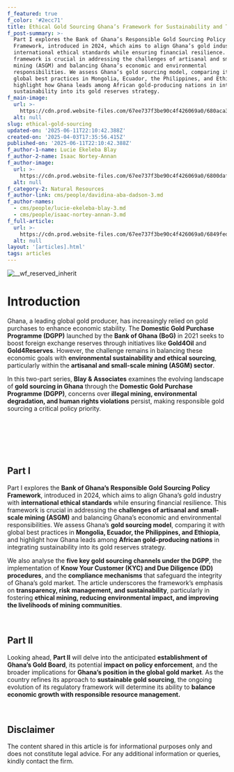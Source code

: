 ```yaml
---
f_featured: true
f_color: '#2ecc71'
title: Ethical Gold Sourcing Ghana’s Framework for Sustainability and Transparency.
f_post-summary: >-
  Part I explores the Bank of Ghana’s Responsible Gold Sourcing Policy
  Framework, introduced in 2024, which aims to align Ghana’s gold industry with
  international ethical standards while ensuring financial resilience. This
  framework is crucial in addressing the challenges of artisanal and small-scale
  mining (ASGM) and balancing Ghana’s economic and environmental
  responsibilities. We assess Ghana’s gold sourcing model, comparing it with
  global best practices in Mongolia, Ecuador, the Philippines, and Ethiopia, and
  highlight how Ghana leads among African gold-producing nations in integrating
  sustainability into its gold reserves strategy.
f_main-image:
  url: >-
    https://cdn.prod.website-files.com/67ee737f3be90c4f426069a0/680aca36ab058a6ae09cae40_concept-of-tasty-and-sweet-food-chocolate-2023-11-27-04-57-34-utc.webp
  alt: null
slug: ethical-gold-sourcing
updated-on: '2025-06-11T22:10:42.388Z'
created-on: '2025-04-03T17:35:56.415Z'
published-on: '2025-06-11T22:10:42.388Z'
f_author-1-name: Lucie Ekeleba Blay
f_author-2-name: Isaac Nortey-Annan
f_author-image:
  url: >-
    https://cdn.prod.website-files.com/67ee737f3be90c4f426069a0/6800daf486ab36d2f121eced_Lucie%20Blay%20(1).avif
  alt: null
f_category-2: Natural Resources
f_author-link: cms/people/davidina-aba-dadson-3.md
f_author-names:
  - cms/people/lucie-ekeleba-blay-3.md
  - cms/people/isaac-nortey-annan-3.md
f_full-article:
  url: >-
    https://cdn.prod.website-files.com/67ee737f3be90c4f426069a0/6849fed5ef5df2da0d538185_Gold%20For%20Oil%20Newsletter%20Part%201.pdf
  alt: null
layout: '[articles].html'
tags: articles
---
```


![__wf_reserved_inherit](https://cdn.prod.website-files.com/67ee737f3be90c4f426069a0/680accf93e32f4420649264e_golden-stones-on-marble-isolated-on-black-2024-11-17-22-50-55-utc.webp)

Introduction
============

Ghana, a leading global gold producer, has increasingly relied on gold purchases to enhance economic stability. The **Domestic Gold Purchase Programme (DGPP)** launched by the **Bank of Ghana (BoG)** in 2021 seeks to boost foreign exchange reserves through initiatives like **Gold4Oil** and **Gold4Reserves**. However, the challenge remains in balancing these economic goals with **environmental sustainability and ethical sourcing**, particularly within the **artisanal and small-scale mining (ASGM) sector**.

In this two-part series, **Blay & Associates** examines the evolving landscape of **gold sourcing in Ghana** through the **Domestic Gold Purchase Programme (DGPP)**, concerns over **illegal mining, environmental degradation, and human rights violations** persist, making responsible gold sourcing a critical policy priority.

‍

‍

‍

Part I
------

Part I explores the **Bank of Ghana’s Responsible Gold Sourcing Policy Framework**, introduced in 2024, which aims to align Ghana’s gold industry with **international ethical standards** while ensuring financial resilience. This framework is crucial in addressing the **challenges of artisanal and small-scale mining (ASGM)** and balancing Ghana’s economic and environmental responsibilities. We assess Ghana’s **gold sourcing model**, comparing it with global best practices in **Mongolia, Ecuador, the Philippines, and Ethiopia**, and highlight how Ghana leads among **African gold-producing nations** in integrating sustainability into its gold reserves strategy.

We also analyse the **five key gold sourcing channels under the DGPP**, the implementation of **Know Your Customer (KYC) and Due Diligence (DD) procedures**, and the **compliance mechanisms** that safeguard the integrity of Ghana’s gold market. The article underscores the framework’s emphasis on **transparency, risk management, and sustainability**, particularly in fostering **ethical mining, reducing environmental impact, and improving the livelihoods of mining communities**.

‍

Part II
-------

Looking ahead, **Part II** will delve into the anticipated **establishment of Ghana’s Gold Board**, its potential **impact on policy enforcement**, and the broader implications for **Ghana’s position in the global gold market**. As the country refines its approach to **sustainable gold sourcing**, the ongoing evolution of its regulatory framework will determine its ability to **balance economic growth with responsible resource management.**

‍

Disclaimer
----------

The content shared in this article is for informational purposes only and does not constitute legal advice. For any additional information or queries, kindly contact the firm.

‍
